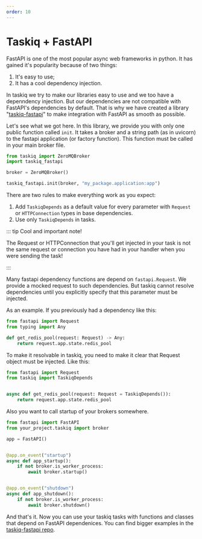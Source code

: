 ```yaml
---
order: 10
---
```


# Taskiq + FastAPI

FastAPI is one of the most popular async web frameworks in python. It has gained it's popularity because of two things:
1. It's easy to use;
2. It has a cool dependency injection.

In taskiq we try to make our libraries easy to use and we too have a depenndency injection. But our dependencies
are not compatible with FastAPI's dependencies by default. That is why we have created a library "[taskiq-fastapi](https://pypi.org/project/taskiq-fastapi/)" to make integration with
FastAPI as smooth as possible.

Let's see what we got here. In this library, we provide you with only one public function called `init`. It takes a broker and a string path (as in uvicorn) to the fastapi application (or factory function). This function must be called in your main broker file.


```python
from taskiq import ZeroMQBroker
import taskiq_fastapi

broker = ZeroMQBroker()

taskiq_fastapi.init(broker, "my_package.application:app")

```

There are two rules to make everything work as you expect:
1. Add `TaskiqDepends` as a default value for every parameter with `Request` or `HTTPConnection` types in base dependencies.
2. Use only `TaskiqDepends` in tasks.


::: tip Cool and important note!

The Request or HTTPConnection that you'll get injected in your task is not the same request or connection you have had in your handler when you were sending the task!

:::

Many fastapi dependency functions are depend on `fastapi.Request`. We provide a mocked request to such dependencies. But taskiq cannot resolve dependencies until you explicitly specify that this parameter must be injected.

As an example. If you previously had a dependency like this:

```python
from fastapi import Request
from typing import Any

def get_redis_pool(request: Request) -> Any:
    return request.app.state.redis_pool

```

To make it resolvable in taskiq, you need to make it clear that Request object must be injected. Like this:

```python
from fastapi import Request
from taskiq import TaskiqDepends


async def get_redis_pool(request: Request = TaskiqDepends()):
    return request.app.state.redis_pool

```


Also you want to call startup of your brokers somewhere.

```python
from fastapi import FastAPI
from your_project.taskiq import broker

app = FastAPI()


@app.on_event("startup")
async def app_startup():
    if not broker.is_worker_process:
        await broker.startup()


@app.on_event("shutdown")
async def app_shutdown():
    if not broker.is_worker_process:
        await broker.shutdown()

```

And that's it. Now you can use your taskiq tasks with functions and classes that depend on FastAPI dependenices. You can find bigger examples in the [taskiq-fastapi repo](https://github.com/taskiq-python/taskiq-fastapi).
